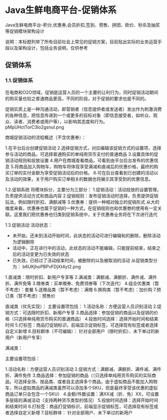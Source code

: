 # Java生鲜电商平台-促销体系

Java生鲜电商平台-积分,优惠券,会员折扣,签到、预售、拼团、砍价、秒杀及抽奖等促销模块架构设计

说明：本标题列举了所有目前社会上常见的促销方案，目前贴出实际的业务运营手段以及架构设计，包括业务说明，仅供参考

## 促销体系
### 1.1.促销体系
在电商和O2O领域，促销是运营人员的一个主要的让利行为，同时促销活动期间的购买量也较之普通商品更高，不同的阶段，对于促销的要求也是不同的。

促销实质上是一种沟通活动，即营销者（信息提供者或发送者）发出作为刺激消费的各种信息，把信息传递到一个或更多的目标对象（即信息接受者，如听众、观众、读者、消费者或用户等），以影响其态度和行为。
pMpUHctTorC3lo2gsnuI.png

商城促销活动的流程概述（不含优惠券）：

1.在平台后台创建促销活动
2.选择促销方式，对应编辑该促销方式的设置项，选择参与活动的商品，可选择普通购买的单纯用货币支付的普通商品
3.设置具体的促销活动规则和投放设置
4.用户在商城查看商品，可看到由平台后台发布的优惠信息
5.将商品加入购物车，购物车将体现享受满减和直减后的优惠价格，最终的购买订单的实付金额为享受促销活动后的价格。
6.可在后台查看到已创建的活动以及活动的效果，关于用户购买订单相关的数据也将展示其享受到的优惠信息。

1.2.促销系统
将模块拆分，主要分为三部分：
1.促销活动：活动投放的设置管理，负责提供活动方式和商品内容
2.促销规则：发布促销活动时选择，负责提供促销玩法，例如限时折扣、满额减等
3.优惠券：提供一种相对独立的促销形式
从大的维度来看，优惠券也属于促销的一种方式，在促销规则也和优惠劵的使用有一定关联。这里我们把优惠券也归类到促销系统中，关于优惠券业务将在下次进行迭代

1.3.促销活动
活动状态：
* 未开始，还未到活动开始时间，此状态的活动可进行编辑和的删除，删除活动为逻辑删除
* 活动中，正在进行中的活动，此状态的活动不能编辑，只能提前结束，结束之后的活动变更为已失效的状态
* 已失效，已经过了活动结束时间，被删除的以及被取消的活动
从促销类型分为：
b6UKjhoPBPvFDjXt4yt2.png

1.直减类：限时折扣、新用户专享等
2.满减类：满额减、满额折、满件减、满件折、满件免等
3.赠券类：买单赠券、免费领券等（下次迭代）
4.组合优惠类（暂不考虑）：套餐
5.送赠品类（暂不考虑）：满赠
6.换购类（暂不考虑）：加价购
7.预订类（暂不考虑）：预售价

直减类（优先实现）：
主要设置项包括：
1.活动名称：方便运营人员识别活动
2.促销方式：可选限时折扣、新用户专享
3.商品选择：参加促销的商品以及促销的价格（只选择单纯用货币购买的普通商品）
4.投放时间选择：选择开始时间和结束时间
5.打标签：商品打促销标识，前端显示促销标签，可选择现有标签或者选择自定义新增
6.目标群体（不可编辑）： 针对全部用户（限时折扣）、未下单过的新用户（新用户专享）

满减类：

主要设置项包括：

1.活动名称：方便运营人员识别活动
2.促销方式：满额减、满额折、满件减、满件折、满件免件
3.商品选择：参加促销的商品（（只选择单纯用货币购买的实际商品，可选择全场、按品类、或者自主选择多个商品，由于虚拟商品不能加入购物车，所以虚拟商品的满减类虽然可以添加多个SKU，但是最终享受该优惠的虚拟商品订单只会包含一个SKU）
4.金额/件数设置：满XX减（折、免）XX，可设置多层级的满减活动（支持两种货币类型的情况）
5.投放时间选择：选择开始时间和结束时间
6.打标签：商品打促销标识，前端显示促销标签，可选择现有标签或者选择自定义新增
7.目标群体： 针对全部用户、未下单过的新用户
